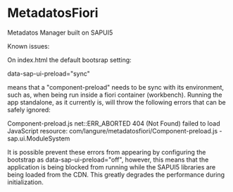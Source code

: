 # MetadatosFiori

Metadatos Manager built on SAPUI5

 Known issues:

 On index.html the default bootsrap setting: 

 data-sap-ui-preload="sync"

 means that a "component-preload" needs to be sync with its environment, such as, when being run inside a fiori container (workbench). Running the app standalone, as it currently is, will throw the following errors that can be safely ignored:

 Component-preload.js net::ERR_ABORTED 404 (Not Found)
 failed to load JavaScript resource: com/langure/metadatosfiori/Component-preload.js -  sap.ui.ModuleSystem

 It is possible prevent these errors from appearing by configuring the bootstrap as data-sap-ui-preload="off", however, this means that the application is being blocked from running while the SAPUI5 libraries are being loaded from the CDN. This greatly degrades the performance during initialization.